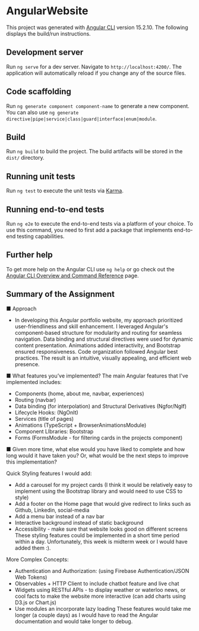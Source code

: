 # AngularWebsite

This project was generated with [Angular CLI](https://github.com/angular/angular-cli) version 15.2.10. The following displays the build/run instructions.

## Development server

Run `ng serve` for a dev server. Navigate to `http://localhost:4200/`. The application will automatically reload if you change any of the source files.

## Code scaffolding

Run `ng generate component component-name` to generate a new component. You can also use `ng generate directive|pipe|service|class|guard|interface|enum|module`.

## Build

Run `ng build` to build the project. The build artifacts will be stored in the `dist/` directory.

## Running unit tests

Run `ng test` to execute the unit tests via [Karma](https://karma-runner.github.io).

## Running end-to-end tests

Run `ng e2e` to execute the end-to-end tests via a platform of your choice. To use this command, you need to first add a package that implements end-to-end testing capabilities.

## Further help

To get more help on the Angular CLI use `ng help` or go check out the [Angular CLI Overview and Command Reference](https://angular.io/cli) page.

## Summary of the Assignment

■ Approach
- In developing this Angular portfolio website, my approach prioritized user-friendliness and skill enhancement. I leveraged Angular's component-based structure for modularity and routing for seamless navigation. Data binding and structural directives were used for dynamic content presentation. Animations added interactivity, and Bootstrap ensured responsiveness. Code organization followed Angular best practices. The result is an intuitive, visually appealing, and efficient web presence.

■ What features you’ve implemented? The main Angular features that I've implemented includes: 
- Components (home, about me, navbar, experiences)
- Routing (navbar)
- Data binding (for interpolation) and Structural Derivatives (Ngfor/NgIf)
- Lifecycle Hooks: (NgOnIt)
- Services (title of pages) 
- Animations (TypeScript + BrowserAnimationsModule)
- Component LIbraries: Bootstrap
- Forms (FormsModule - for filtering cards in the projects component)

■ Given more time, what else would you have liked to complete and how
long would it have taken you? Or, what would be the next steps to
improve this implementation?

Quick Styling features I would add:
- Add a carousel for my project cards (I think it would be relatively easy to implement using the Bootstrap library and would need to use CSS to style)
- Add a footer on the Home page that would give redirect to links such as Github, Linkedin, social-media 
- Add a menu bar instead of a nav bar
- Interactive background instead of static background
- Accessibility - make sure that website looks good on different screens
These styling features could be implemented in a short time period within a day. Unfortunately, this week is midterm week or I would have added them :).

More Complex Concepts:
- Authentication and Authorization: (using Firebase Authentication/JSON Web Tokens)
- Observables + HTTP Client to include chatbot feature and live chat
- Widgets using RESTful APIs - to display weather or waterloo news, or cool facts to make the website more interactive (can add charts using  D3.js or Chart.js)
- Use modules an incorporate lazy loading
These features would take me longer (a couple days) as I would have to read the Angular documentation and would take longer to debug. 



